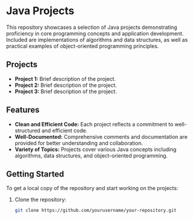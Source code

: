 # Java Projects

This repository showcases a selection of Java projects demonstrating proficiency in core programming concepts and application development. Included are implementations of algorithms and data structures, as well as practical examples of object-oriented programming principles.

## Projects

- **Project 1:** Brief description of the project.
- **Project 2:** Brief description of the project.
- **Project 3:** Brief description of the project.

## Features

- **Clean and Efficient Code:** Each project reflects a commitment to well-structured and efficient code.
- **Well-Documented:** Comprehensive comments and documentation are provided for better understanding and collaboration.
- **Variety of Topics:** Projects cover various Java concepts including algorithms, data structures, and object-oriented programming.

## Getting Started

To get a local copy of the repository and start working on the projects:

1. Clone the repository:
   ```bash
   git clone https://github.com/yourusername/your-repository.git

